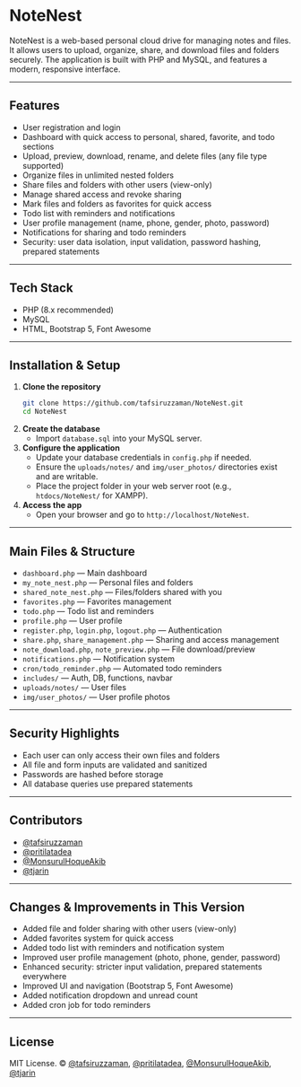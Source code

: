 
# NoteNest

NoteNest is a web-based personal cloud drive for managing notes and files. It allows users to upload, organize, share, and download files and folders securely. The application is built with PHP and MySQL, and features a modern, responsive interface.

---

## Features

- User registration and login
- Dashboard with quick access to personal, shared, favorite, and todo sections
- Upload, preview, download, rename, and delete files (any file type supported)
- Organize files in unlimited nested folders
- Share files and folders with other users (view-only)
- Manage shared access and revoke sharing
- Mark files and folders as favorites for quick access
- Todo list with reminders and notifications
- User profile management (name, phone, gender, photo, password)
- Notifications for sharing and todo reminders
- Security: user data isolation, input validation, password hashing, prepared statements

---

## Tech Stack

- PHP (8.x recommended)
- MySQL
- HTML, Bootstrap 5, Font Awesome

---

## Installation & Setup

1. **Clone the repository**
    ```bash
    git clone https://github.com/tafsiruzzaman/NoteNest.git
    cd NoteNest
    ```
2. **Create the database**
    - Import `database.sql` into your MySQL server.
3. **Configure the application**
    - Update your database credentials in `config.php` if needed.
    - Ensure the `uploads/notes/` and `img/user_photos/` directories exist and are writable.
    - Place the project folder in your web server root (e.g., `htdocs/NoteNest/` for XAMPP).
4. **Access the app**
    - Open your browser and go to `http://localhost/NoteNest`.

---

## Main Files & Structure

- `dashboard.php` — Main dashboard
- `my_note_nest.php` — Personal files and folders
- `shared_note_nest.php` — Files/folders shared with you
- `favorites.php` — Favorites management
- `todo.php` — Todo list and reminders
- `profile.php` — User profile
- `register.php`, `login.php`, `logout.php` — Authentication
- `share.php`, `share_management.php` — Sharing and access management
- `note_download.php`, `note_preview.php` — File download/preview
- `notifications.php` — Notification system
- `cron/todo_reminder.php` — Automated todo reminders
- `includes/` — Auth, DB, functions, navbar
- `uploads/notes/` — User files
- `img/user_photos/` — User profile photos

---

## Security Highlights

- Each user can only access their own files and folders
- All file and form inputs are validated and sanitized
- Passwords are hashed before storage
- All database queries use prepared statements

---

## Contributors

- [@tafsiruzzaman](https://github.com/tafsiruzzaman)
- [@pritilatadea](https://github.com/pritilatadea)
- [@MonsurulHoqueAkib](https://github.com/MonsurulHoqueAkib)
- [@tjarin](https://github.com/tjarin)

---

## Changes & Improvements in This Version

- Added file and folder sharing with other users (view-only)
- Added favorites system for quick access
- Added todo list with reminders and notification system
- Improved user profile management (photo, phone, gender, password)
- Enhanced security: stricter input validation, prepared statements everywhere
- Improved UI and navigation (Bootstrap 5, Font Awesome)
- Added notification dropdown and unread count
- Added cron job for todo reminders

---

## License

MIT License. © [@tafsiruzzaman](https://github.com/tafsiruzzaman), [@pritilatadea](https://github.com/pritilatadea), [@MonsurulHoqueAkib](https://github.com/MonsurulHoqueAkib), [@tjarin](https://github.com/tjarin)

